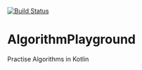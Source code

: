 [![Build Status](https://travis-ci.org/ExpensiveBelly/AlgorithmPlayground.svg?branch=master)](https://travis-ci.org/ExpensiveBelly/AlgorithmPlayground)

# AlgorithmPlayground
Practise Algorithms in Kotlin
